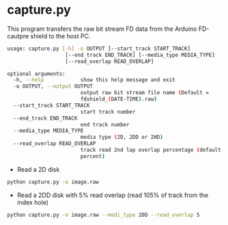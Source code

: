 # capture.py

This program transfers the raw bit stream FD data from the Arduino FD-cautpre shield to the host PC.  

```sh
usage: capture.py [-h] -o OUTPUT [--start_track START_TRACK]
                   [--end_track END_TRACK] [--media_type MEDIA_TYPE]
                   [--read_overlap READ_OVERLAP]

optional arguments:
  -h, --help            show this help message and exit
  -o OUTPUT, --output OUTPUT
                        output raw bit stream file name (Default =
                        fdshield_(DATE-TIME).raw)
  --start_track START_TRACK
                        start track number
  --end_track END_TRACK
                        end track number
  --media_type MEDIA_TYPE
                        media type (2D, 2DD or 2HD)
  --read_overlap READ_OVERLAP
                        track read 2nd lap overlap percentage (default = 0
                        percent)
```

- Read a 2D disk  
```sh
python capture.py -o image.raw
```

- Read a 2DD disk with 5% read overlap (read 105% of track from the index hole)
```sh
python capture.py -o image.raw --medi_type 2DD --read_overlap 5
```
